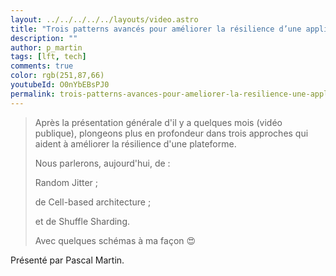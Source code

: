 ```yaml
---
layout: ../../../../../layouts/video.astro
title: "Trois patterns avancés pour améliorer la résilience d’une application #LFT 25/11/22"
description: ""
author: p_martin
tags: [lft, tech]
comments: true
color: rgb(251,87,66)
youtubeId: O0nYbEBsPJ0
permalink: trois-patterns-avances-pour-ameliorer-la-resilience-une-application
---
```


> Après la présentation générale d'il y a quelques mois (vidéo publique), plongeons plus en profondeur dans trois approches qui aident à améliorer la résilience d'une plateforme.
> 
> Nous parlerons, aujourd'hui, de :
> 
> Random Jitter ;
> 
> de Cell-based architecture ;
> 
> et de Shuffle Sharding.
> 
> Avec quelques schémas à ma façon 😍

Présenté par Pascal Martin.
